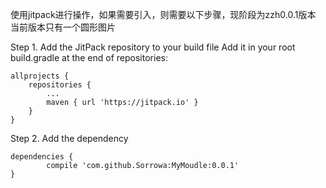使用jitpack进行操作，如果需要引入，则需要以下步骤，现阶段为zzh0.0.1版本
当前版本只有一个圆形图片

Step 1. Add the JitPack repository to your build file
Add it in your root build.gradle at the end of repositories:

	allprojects {
		repositories {
			...
			maven { url 'https://jitpack.io' }
		}
	}
Step 2. Add the dependency

	dependencies {
	        compile 'com.github.Sorrowa:MyMoudle:0.0.1'
	}
